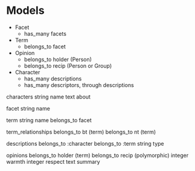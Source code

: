 Models
=========================================================================
- Facet
	- has_many facets
- Term
	- belongs_to facet
- Opinion
	- belongs_to holder (Person)
	- belongs_to recip  (Person or Group)
- Character
	- has_many descriptions
	- has_many descriptors, through descriptions

characters
	string name
	text about

facet
	string name

term
	string name
	belongs_to facet

term_relationships
	belongs_to bt (term)
	belongs_to nt (term)

descriptions
	belongs_to :character
	belongs_to :term
	string type

opinions
	belongs_to holder (term)
	belongs_to recip (polymorphic)
	integer warmth
	integer respect 
	text summary


